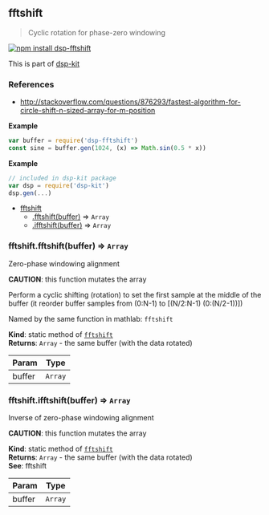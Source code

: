 <a name="module_fftshift"></a>

## fftshift
> Cyclic rotation for phase-zero windowing

[![npm install dsp-fftshift](https://nodei.co/npm/dsp-fftshift.png?mini=true)](https://npmjs.org/package/dsp-fftshift/)

This is part of [dsp-kit](https://github.com/oramics/dsp-kit)

### References
- http://stackoverflow.com/questions/876293/fastest-algorithm-for-circle-shift-n-sized-array-for-m-position

**Example**  
```js
var buffer = require('dsp-fftshift')
const sine = buffer.gen(1024, (x) => Math.sin(0.5 * x))
```
**Example**  
```js
// included in dsp-kit package
var dsp = require('dsp-kit')
dsp.gen(...)
```

* [fftshift](#module_fftshift)
    * [.fftshift(buffer)](#module_fftshift.fftshift) ⇒ <code>Array</code>
    * [.ifftshift(buffer)](#module_fftshift.ifftshift) ⇒ <code>Array</code>

<a name="module_fftshift.fftshift"></a>

### fftshift.fftshift(buffer) ⇒ <code>Array</code>
Zero-phase windowing alignment

__CAUTION__: this function mutates the array

Perform a cyclic shifting (rotation) to set the first sample at the middle
of the buffer (it reorder buffer samples from (0:N-1) to [(N/2:N-1) (0:(N/2-1))])

Named by the same function in mathlab: `fftshift`

**Kind**: static method of <code>[fftshift](#module_fftshift)</code>  
**Returns**: <code>Array</code> - the same buffer (with the data rotated)  

| Param | Type |
| --- | --- |
| buffer | <code>Array</code> | 

<a name="module_fftshift.ifftshift"></a>

### fftshift.ifftshift(buffer) ⇒ <code>Array</code>
Inverse of zero-phase windowing alignment

__CAUTION__: this function mutates the array

**Kind**: static method of <code>[fftshift](#module_fftshift)</code>  
**Returns**: <code>Array</code> - the same buffer (with the data rotated)  
**See**: fftshift  

| Param | Type |
| --- | --- |
| buffer | <code>Array</code> | 

